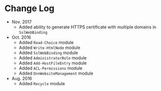 # Change Log
 - Nov. 2017
   - Added ability to generate HTTPS certificate with multiple domains in `SslWebBinding`
 - Oct. 2016
   - Added `Read-Choice` module
   - Added `Write-HtmlNode` module
   - Added `SslWebBinding` module
   - Added `AdministratorRole` module
   - Added `Add-HostFileEntry` module
   - Added `ACL-Permissions` module
   - Added `DnnWebsiteManagement` module
 - Aug. 2016
   - Added `Recycle` module
